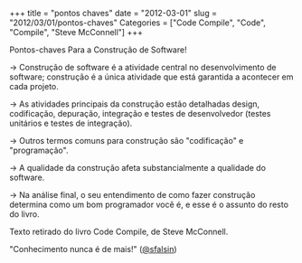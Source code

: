 +++
title = "pontos chaves"
date = "2012-03-01"
slug = "2012/03/01/pontos-chaves"
Categories = ["Code Compile", "Code", "Compile", "Steve McConnell"]
+++
<!--more-->
<p>
Pontos-chaves Para a Construção de Software!
</p>
<p>
-> Construção de software é a atividade central no desenvolvimento de software;
construção é a única atividade que está garantida a acontecer em cada projeto.
</p>
<p>
-> As atividades principais da construção estão detalhadas design, codificação,
depuração, integração e testes de desenvolvedor
(testes unitários e testes de integração).
</p>
<p>
-> Outros termos comuns para construção são "codificação" e "programação".
</p>
<p>
-> A qualidade da construção afeta substancialmente
a qualidade do software.
</p>
<p>
-> Na análise final, o seu entendimento de como fazer construção determina
como um bom programador você é, e esse é o assunto do resto do livro.
</p>

Texto retirado do livro Code Compile, de Steve McConnell.

"Conhecimento nunca é de mais!" (<a href="http://twitter.com/sfalsin">@sfalsin</a>)
